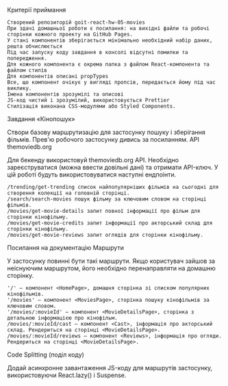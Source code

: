 Критерії приймання

    Створений репозиторій goit-react-hw-05-movies
    При здачі домашньої роботи є посилання: на вихідні файли та робочі сторінки кожного проекту на GitHub Pages.
    У стані компонентів зберігається мінімально необхідний набір даних, решта обчислюється
    Під час запуску коду завдання в консолі відсутні помилки та попередження.
    Для кожного компонента є окрема папка з файлом React-компонента та файлом стилів
    Для компонентів описані propTypes
    Все, що компонент очікує у вигляді пропсів, передається йому під час виклику.
    Імена компонентів зрозумілі та описові
    JS-код чистий і зрозумілий, використовується Prettier
    Стилізація виконана CSS-модулями або Styled Components.

Завдання «Кінопошук»

Створи базову маршрутизацію для застосунку пошуку і зберігання фільмів. Прев'ю
робочого застосунку дивись за посиланням. API themoviedb.org

Для бекенду використовуй themoviedb.org API. Необхідно зареєструватися (можна
ввести довільні дані) та отримати API-ключ. У цій роботі будуть
використовуватися наступні ендпоінти.

    /trending/get-trending список найпопулярніших фільмів на сьогодні для створення колекції на головній сторінці.
    /search/search-movies пошук фільму за ключовим словом на сторінці фільмів.
    /movies/get-movie-details запит повної інформації про фільм для сторінки кінофільму.
    /movies/get-movie-credits запит інформації про акторський склад для сторінки кінофільму.
    /movies/get-movie-reviews запит оглядів для сторінки кінофільму.

Посилання на документацію Маршрути

У застосунку повинні бути такі маршрути. Якщо користувач зайшов за неіснуючим
маршрутом, його необхідно перенаправляти на домашню сторінку.

    '/' – компонент <HomePage>, домашня сторінка зі списком популярних кінофільмів.
    '/movies' – компонент <MoviesPage>, сторінка пошуку кінофільмів за ключовим словом.
    '/movies/:movieId' – компонент <MovieDetailsPage>, сторінка з детальною інформацією про кінофільм.
    /movies/:movieId/cast – компонент <Cast>, інформація про акторський склад. Рендериться на сторінці <MovieDetailsPage>.
    /movies/:movieId/reviews – компонент <Reviews>, інформація про огляди. Рендериться на сторінці <MovieDetailsPage>.

Code Splitting (поділ коду)

Додай асинхронне завантаження JS-коду для маршрутів застосунку, використовуючи
React.lazy() і Suspense.

